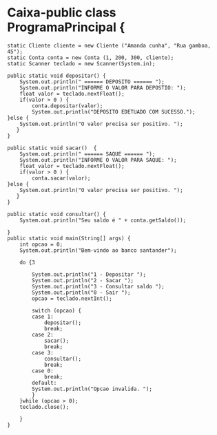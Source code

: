 # Caixa-public class ProgramaPrincipal {
	
	static Cliente cliente = new Cliente ("Amanda cunha", "Rua gamboa, 45");
	static Conta conta = new Conta (1, 200, 300, cliente);
	static Scanner teclado = new Scanner(System.in);
	
	public static void depositar() {
		System.out.println(" ====== DEPOSITO ====== ");
		System.out.println("INFORME O VALOR PARA DEPOSTIO: ");
		float valor = teclado.nextFloat();
		if(valor > 0 ) {
		    conta.depositar(valor);
		    System.out.println("DEPOSITO EDETUADO COM SUCESSO.");
	}else {
		System.out.println("O valor precisa ser positivo. ");
	   }
	}
	
	public static void sacar()  {
		System.out.println(" ====== SAQUE ====== ");
		System.out.println("INFORME O VALOR PARA SAQUE: ");
		float valor = teclado.nextFloat();
		if(valor > 0 ) {
		    conta.sacar(valor);
	}else {
		System.out.println("O valor precisa ser positivo. ");
	   }
	}

    public static void consultar() {
    	System.out.println("Seu saldo é " + conta.getSaldo());
    	
    }
	public static void main(String[] args) {
		int opcao = 0;
		System.out.println("Bem-vindo ao banco santander");
	
		do {3
			
			System.out.println("1 - Depositar ");
			System.out.println("2 - Sacar ");
			System.out.println("3 - Consultar saldo ");
			System.out.println("0 - Sair ");
			opcao = teclado.nextInt();
			
			switch (opcao) {
			case 1:
				depositar();
				break;
			case 2:
				sacar();
				break;
			case 3:	
				consultar();
				break;
			case 0:
				break;
		    default:
		    System.out.println("Opcao invalida. ");
			}
		}while (opcao > 0);
		teclado.close();
		
		}
	}
